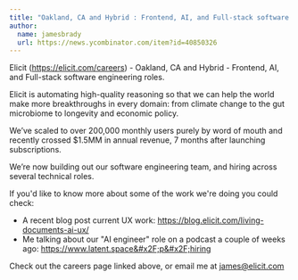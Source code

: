 ```yaml
---
title: "Oakland, CA and Hybrid : Frontend, AI, and Full-stack software engineering roles."
author:
  name: jamesbrady
  url: https://news.ycombinator.com/item?id=40850326
---
```

Elicit (<a href="https:&#x2F;&#x2F;elicit.com&#x2F;careers" rel="nofollow">https:&#x2F;&#x2F;elicit.com&#x2F;careers</a>) - Oakland, CA and Hybrid - Frontend, AI, and Full-stack software engineering roles.

Elicit is automating high-quality reasoning so that we can help the world make more breakthroughs in every domain: from climate change to the gut microbiome to longevity and economic policy.

We’ve scaled to over 200,000 monthly users purely by word of mouth and recently crossed $1.5MM in annual revenue, 7 months after launching subscriptions.

We’re now building out our software engineering team, and hiring across several technical roles.

If you&#x27;d like to know more about some of the work we&#x27;re doing you could check:
- A recent blog post current UX work: <a href="https:&#x2F;&#x2F;blog.elicit.com&#x2F;living-documents-ai-ux&#x2F;" rel="nofollow">https:&#x2F;&#x2F;blog.elicit.com&#x2F;living-documents-ai-ux&#x2F;</a>
- Me talking about our &quot;AI engineer&quot; role on a podcast a couple of weeks ago: <a href="https:&#x2F;&#x2F;www.latent.space&#x2F;p&#x2F;hiring" rel="nofollow">https:&#x2F;&#x2F;www.latent.space&#x2F;p&#x2F;hiring</a>

Check out the careers page linked above, or email me at james@elicit.com
